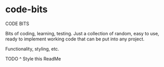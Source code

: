 # code-bits

CODE BITS

Bits of coding, learning, testing.
Just a collection of random, easy to use, ready to implement working code that can be put into any project.

Functionality, styling, etc.

TODO ^ Style this ReadMe
